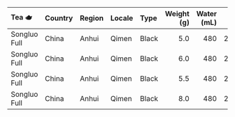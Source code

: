 | Tea :teapot: | Country | Region | Locale | Type | Weight (g) | Water (mL) | °F | Time | Result | 
| :--- | :--- | :--- | :--- | :--- | ---: |  ---: |  ---: |  ---: | :--- |
| Songluo Full | China | Anhui | Qimen | Black | 5.0 | 480 | 212 | 4:00 | Yummmiest | 
| Songluo Full | China | Anhui | Qimen | Black | 6.0 | 480 | 212 | 4:30 | Yum |
| Songluo Full | China | Anhui | Qimen | Black | 5.5 | 480 | 212 | 3:30 | Yummers |
| Songluo Full | China | Anhui | Qimen | Black | 8.0 | 480 | 200 | 3:00 | Yum |
